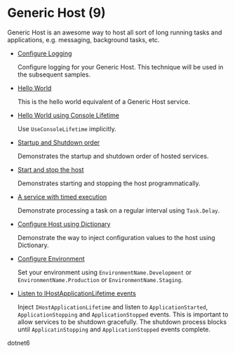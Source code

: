 # Generic Host (9)

  Generic Host is an awesome way to host all sort of long running tasks and applications, e.g. messaging, background tasks, etc.

  * [Configure Logging](/projects/generic-host/generic-host-configure-logging)

    Configure logging for your Generic Host. This technique will be used in the subsequent samples.

  * [Hello World](/projects/generic-host/generic-host-1)

    This is the hello world equivalent of a Generic Host service.

  * [Hello World using Console Lifetime](/projects/generic-host/generic-host-2)

    Use `UseConsoleLifetime` implicitly. 

  * [Startup and Shutdown order](/projects/generic-host/generic-host-3)

    Demonstrates the startup and shutdown order of hosted services.

  * [Start and stop the host](/projects/generic-host/generic-host-4)

    Demonstrates starting and stopping the host programmatically.

  * [A service with timed execution](/projects/generic-host/generic-host-5)

    Demonstrate processing a task on a regular interval using `Task.Delay`.

  * [Configure Host using Dictionary](/projects/generic-host/generic-host-configure-host)

    Demonstrate the way to inject configuration values to the host using Dictionary.

  * [Configure Environment](/projects/generic-host/generic-host-environment)

    Set your environment using `EnvironmentName.Development` or `EnvironmentName.Production` or `EnvironmentName.Staging`.

  * [Listen to IHostApplicationLifetime events](/projects/generic-host/generic-host-ihostapplicationlifetime)

    Inject `IHostApplicationLifetime` and listen to `ApplicationStarted`, `ApplicationStopping` and `ApplicationStopped` events. This is important to allow services to be shutdown gracefully. The shutdown process blocks until `ApplicatinStopping` and `ApplicationStopped` events complete.

dotnet6